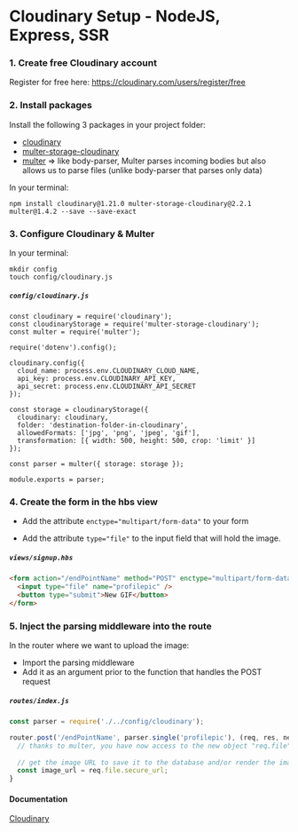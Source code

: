# Cloudinary Setup - NodeJS, Express, SSR


### 1. Create free Cloudinary account 
Register for free here: <https://cloudinary.com/users/register/free>



### 2. Install packages

Install the following 3 packages in your project folder:
* [cloudinary](https://www.npmjs.com/package/cloudinary)
* [multer-storage-cloudinary](https://www.npmjs.com/package/multer-storage-cloudinary)
* [multer](https://www.npmjs.com/package/multer) => like body-parser, Multer parses incoming bodies but also allows us to parse files  (unlike body-parser that parses only data)

In your terminal:
```
npm install cloudinary@1.21.0 multer-storage-cloudinary@2.2.1 multer@1.4.2 --save --save-exact
```



### 3. Configure Cloudinary & Multer

In your terminal:
```
mkdir config 
touch config/cloudinary.js
```



##### `config/cloudinary.js`

```
const cloudinary = require('cloudinary');
const cloudinaryStorage = require('multer-storage-cloudinary');
const multer = require('multer');

require('dotenv').config();

cloudinary.config({
  cloud_name: process.env.CLOUDINARY_CLOUD_NAME,
  api_key: process.env.CLOUDINARY_API_KEY,
  api_secret: process.env.CLOUDINARY_API_SECRET
});

const storage = cloudinaryStorage({
  cloudinary: cloudinary,
  folder: 'destination-folder-in-cloudinary',
  allowedFormats: ['jpg', 'png', 'jpeg', 'gif'],
  transformation: [{ width: 500, height: 500, crop: 'limit' }]
});
 
const parser = multer({ storage: storage });

module.exports = parser;
```



### 4. Create the form in the hbs view

* Add the attribute ```enctype="multipart/form-data"``` to your form   

* Add the attribute ```type="file"``` to the input field that will hold the image.

  

##### `views/signup.hbs`

```html
<form action="/endPointName" method="POST" enctype="multipart/form-data">
  <input type="file" name="profilepic" />
  <button type="submit">New GIF</button>
</form>
```



### 5. Inject the parsing middleware into the route

In the router where we want to upload the image: 
* Import the parsing middleware    
* Add it as an argument prior to the function that handles the POST request



##### `routes/index.js`

```js
const parser = require('./../config/cloudinary');

router.post('/endPointName', parser.single('profilepic'), (req, res, next) =>{
  // thanks to multer, you have now access to the new object "req.file"
  
  // get the image URL to save it to the database and/or render the image in your view
  const image_url = req.file.secure_url;
}
```



#### Documentation

[Cloudinary](https://cloudinary.com/documentation)

